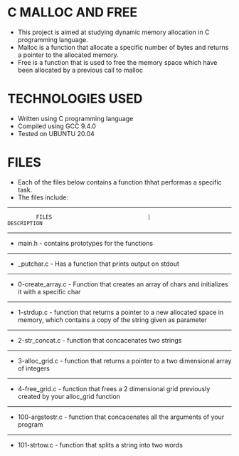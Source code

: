 # C MALLOC AND FREE
* This project is aimed at studying dynamic memory allocation in C programming language.
* Malloc is a function that allocate a specific number of bytes and returns a pointer to the allocated memory.
* Free is a function that is used to free the memory space which have been allocated by a previous call to malloc

# TECHNOLOGIES USED
* Written using C programming language
* Compiled using GCC 9.4.0
* Tested on UBUNTU 20.04

# FILES
* Each of the files below contains a function thhat performas a specific task.
* The files include:
----------------------------------------------------------------------------------------------------------------------------------------------------------------------
             FILES                              |                              DESCRIPTION
----------------------------------------------------------------------------------------------------------------------------------------------------------------------
* main.h - contains prototypes for the functions
----------------------------------------------------------------------------------------------------------------------------------------------------------------------
* _putchar.c - Has a function that prints output on stdout
---------------------------------------------------------------------------------------------------------------------------------------------------------------------
* 0-create_array.c - Function that creates an array of chars and initializes it with a specific char
---------------------------------------------------------------------------------------------------------------------------------------------------------------------
* 1-strdup.c - function that returns a pointer to a new allocated space in memory, which contains a copy of the string given as parameter
----------------------------------------------------------------------------------------------------------------------------------------------------------------------
* 2-str_concat.c - function that concacenates two strings
---------------------------------------------------------------------------------------------------------------------------------------------------------------------
* 3-alloc_grid.c - function that returns a pointer to a two dimensional array of integers
----------------------------------------------------------------------------------------------------------------------------------------------------------------------
* 4-free_grid.c - function that frees a 2 dimensional grid previously created by your alloc_grid function
-----------------------------------------------------------------------------------------------------------------------------------------------------------------------
* 100-argstostr.c - function that concacenates all the arguments of your program
------------------------------------------------------------------------------------------------------------------------------------------------------------------------
* 101-strtow.c - function that splits a string into two words

